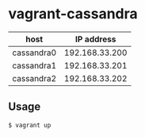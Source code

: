 # vagrant-cassandra

|host |IP address    |
|-----|--------------|
|cassandra0|192.168.33.200|
|cassandra1|192.168.33.201|
|cassandra2|192.168.33.202|

## Usage

```
$ vagrant up
```

